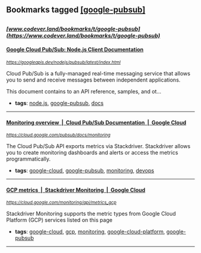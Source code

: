 ## Bookmarks tagged [[google-pubsub]](https://www.codever.land/search?q=[google-pubsub])

_<sup><sup>[www.codever.land/bookmarks/t/google-pubsub](https://www.codever.land/bookmarks/t/google-pubsub)</sup></sup>_
---
#### [Google Cloud Pub/Sub: Node.js Client Documentation](https://googleapis.dev/nodejs/pubsub/latest/index.html)
_<sup>https://googleapis.dev/nodejs/pubsub/latest/index.html</sup>_

Cloud Pub/Sub is a fully-managed real-time messaging service that allows you to send and receive messages between independent applications.

This document contains to an API reference, samples, and ot...
* **tags**: [node.js](../tagged/node.js.md), [google-pubsub](../tagged/google-pubsub.md), [docs](../tagged/docs.md)
---
#### [Monitoring overview  |  Cloud Pub/Sub Documentation  |  Google Cloud](https://cloud.google.com/pubsub/docs/monitoring)
_<sup>https://cloud.google.com/pubsub/docs/monitoring</sup>_

The Cloud Pub/Sub API exports metrics via Stackdriver. Stackdriver allows you to create monitoring dashboards and alerts or access the metrics programmatically.
* **tags**: [google-cloud](../tagged/google-cloud.md), [google-pubsub](../tagged/google-pubsub.md), [monitoring](../tagged/monitoring.md), [devops](../tagged/devops.md)
---
#### [GCP metrics  |  Stackdriver Monitoring   |  Google Cloud](https://cloud.google.com/monitoring/api/metrics_gcp)
_<sup>https://cloud.google.com/monitoring/api/metrics_gcp</sup>_

Stackdriver Monitoring supports the metric types from Google Cloud Platform (GCP) services listed on this page
* **tags**: [google-cloud](../tagged/google-cloud.md), [gcp](../tagged/gcp.md), [monitoring](../tagged/monitoring.md), [google-cloud-platform](../tagged/google-cloud-platform.md), [google-pubsub](../tagged/google-pubsub.md)
---
